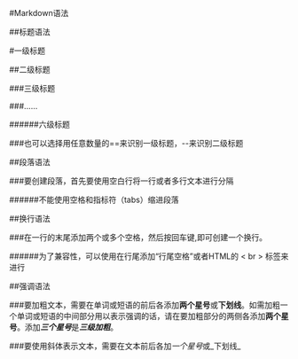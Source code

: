 #Markdown语法



##标题语法

#一级标题

##二级标题

###三级标题

###……

######六级标题

###也可以选择用任意数量的==来识别一级标题，--来识别二级标题



##段落语法

###要创建段落，首先要使用空白行将一行或者多行文本进行分隔

######不能使用空格和指标符（tabs）缩进段落



##换行语法

###在一行的末尾添加两个或多个空格，然后按回车键,即可创建一个换行。

######为了兼容性，可以使用在行尾添加“行尾空格”或者HTML的 < br > 标签来进行



##强调语法

###要加粗文本，需要在单词或短语的前后各添加**两个星号**或**下划线**。如需加粗一个单词或短语的中间部分用以表示强调的话，请在要加粗部分的两侧各添加**两个星号**。添加***三个星号***是***三级加粗***。

###要使用斜体表示文本，需要在文本前后各加*一个星号*或_下划线_





